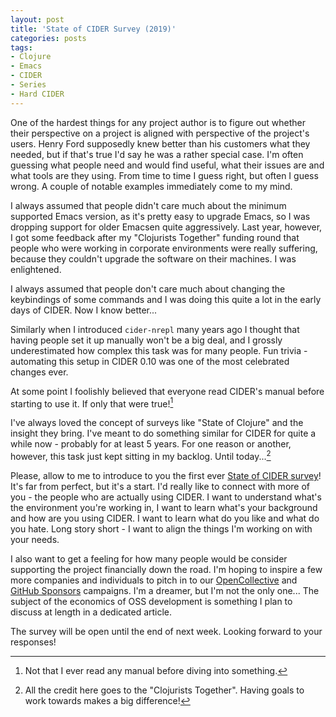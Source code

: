 ```yaml
---
layout: post
title: 'State of CIDER Survey (2019)'
categories: posts
tags:
- Clojure
- Emacs
- CIDER
- Series
- Hard CIDER
---
```


One of the hardest things for any project author is to figure out whether their
perspective on a project is aligned with perspective of the project's
users. Henry Ford supposedly knew better than his customers what they needed,
but if that's true I'd say he was a rather special case. I'm often guessing what
people need and would find useful, what their issues are and what tools are they
using.  From time to time I guess right, but often I guess wrong.  A couple of
notable examples immediately come to my mind.

I always assumed that people didn't care much about the minimum supported
Emacs version, as it's pretty easy to upgrade Emacs, so I was dropping support
for older Emacsen quite aggressively. Last year, however, I got some feedback
after my "Clojurists Together" funding round that people who were working
in corporate environments were really suffering, because they couldn't upgrade
the software on their machines. I was enlightened.

I always assumed that people don't care much about changing the keybindings of some commands
and I was doing this quite a lot in the early days of CIDER. Now I know better...

Similarly when I introduced `cider-nrepl` many years ago I thought that having
people set it up manually won't be a big deal, and I grossly underestimated how
complex this task was for many people. Fun trivia - automating
this setup in CIDER 0.10 was one of the most celebrated changes ever.

At some point I foolishly believed that everyone read CIDER's manual before starting to use it.
If only that were true![^1]

I've always loved the concept of surveys like "State of Clojure" and the insight
they bring. I've meant to do something similar for CIDER for quite a while now -
probably for at least 5 years. For one reason or another, however, this task
just kept sitting in my backlog. Until today...[^2]

Please, allow to me to introduce to you the first ever [State of CIDER
survey](https://forms.gle/TJMVMEgUrNew1Cf8A)!  It's far from perfect, but it's a
start. I'd really like to connect with more of you - the people who are actually
using CIDER. I want to understand what's the environment you're working in, I
want to learn what's your background and how are you using CIDER. I want to
learn what do you like and what do you hate. Long story short - I want to align
the things I'm working on with your needs.

I also want to get a feeling for how many people would be consider supporting
the project financially down the road.  I'm hoping to inspire a few more
companies and individuals to pitch in to our
[OpenCollective](https://opencollective.com/cider) and [GitHub
Sponsors](https://github.com/sponsors/bbatsov) campaigns. I'm a dreamer, but I'm
not the only one... The subject of the economics of OSS development is something I plan
to discuss at length in a dedicated article.

The survey will be open until the end of next week. Looking forward to your responses!

[^1]: Not that I ever read any manual before diving into something.
[^2]: All the credit here goes to the "Clojurists Together". Having goals to work towards makes a big difference!
